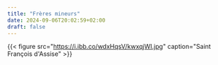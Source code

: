 ```yaml
---
title: "Frères mineurs"
date: 2024-09-06T20:02:59+02:00
draft: false
---
```


{{< figure src="https://i.ibb.co/wdxHqsV/kwxqjWI.jpg" caption="Saint François d'Assise" >}}

